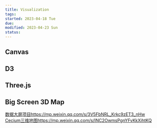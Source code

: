 ```yaml
---
title: Visualization
tags:   
started: 2023-04-18 Tue
due: 
modified: 2023-04-23 Sun
status: 
---
```

## Canvas
## D3
## Three.js
## Big Screen 3D Map
[数据大屏项目https://mp.weixin.qq.com/s/3V5FbNRL\_Krkc9zET3\_nHw](https://mp.weixin.qq.com/s/3V5FbNRL_Krkc9zET3_nHw)  
[Cecium三维地图https://mp.weixin.qq.com/s/INC2OwmsPgnYFvKkXihtKQ](https://mp.weixin.qq.com/s/INC2OwmsPgnYFvKkXihtKQ)
